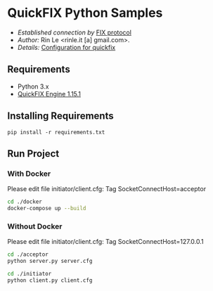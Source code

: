 # QuickFIX Python Samples #
* *Established connection by* [FIX protocol](https://www.fixtrading.org/standards/)  
* *Author:* Rin Le <rinle.it [a] gmail.com>.  
* *Details:* [Configuration for quickfix](http://www.quickfixengine.org/quickfix/doc/html/configuration.html)  

## Requirements
* Python 3.x
* [QuickFIX Engine 1.15.1](http://www.quickfixengine.org/)

## Installing Requirements
```
pip install -r requirements.txt
```

## Run Project
### With Docker

Please edit file initiator/client.cfg: Tag SocketConnectHost=acceptor

```sh
cd ./docker
docker-compose up --build
```

### Without Docker

Please edit file initiator/client.cfg: Tag SocketConnectHost=127.0.0.1

```sh
cd ./acceptor
python server.py server.cfg
```
```sh
cd ./initiator
python client.py client.cfg
```


